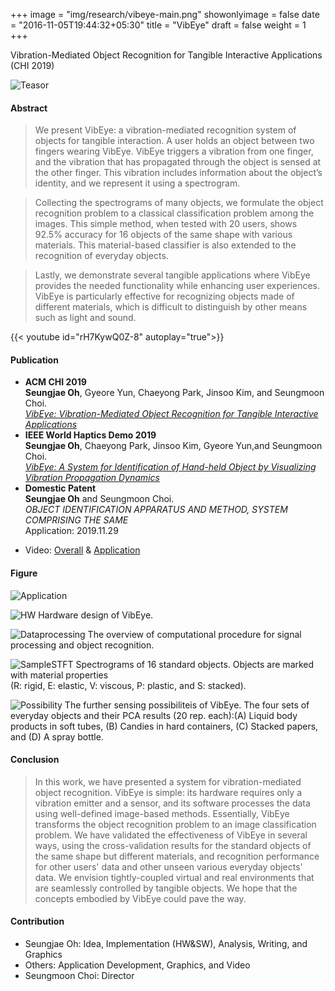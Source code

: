 +++
image = "img/research/vibeye-main.png"
showonlyimage = false
date = "2016-11-05T19:44:32+05:30"
title = "VibEye"
draft = false
weight = 1
+++

Vibration-Mediated Object Recognition for Tangible Interactive Applications<br>(CHI 2019)
<!--more-->

![Teasor][1]

#### Abstract
> We present VibEye: a vibration-mediated recognition system of objects for tangible interaction. A user holds an object between two fingers wearing VibEye. VibEye triggers a vibration from one finger, and the vibration that has propagated through the object is sensed at the other finger. This vibration includes information about the object’s identity, and we represent it using a spectrogram. 

> Collecting the spectrograms of many objects, we formulate the object recognition problem to a classical classification problem among the images. This simple method, when tested with 20 users, shows 92.5% accuracy for 16 objects of the same shape with various materials. This material-based classifier is also extended to the recognition of everyday objects. 

> Lastly, we demonstrate several tangible applications where VibEye provides the needed functionality while enhancing user experiences. VibEye is particularly effective for recognizing objects made of different materials, which is difficult to distinguish by other means such as light and sound.

<!-- {{< youtube id="zgzgOyxWXD8" autoplay="true">}} -->
{{< youtube id="rH7KywQ0Z-8" autoplay="true">}}

#### Publication
* **ACM CHI 2019**<br>**Seungjae Oh**, Gyeore Yun, Chaeyong Park, Jinsoo Kim, and Seungmoon Choi.<br>*[VibEye: Vibration-Mediated Object Recognition for Tangible Interactive Applications](https://doi.org/10.1145/3290605.3300906)*
* **IEEE World Haptics Demo 2019**<br>**Seungjae Oh**, Chaeyong Park, Jinsoo Kim, Gyeore Yun,and Seungmoon Choi.<br>*[VibEye: A System for Identification of Hand-held Object by Visualizing Vibration Propagation Dynamics](https://youtu.be/UFgp7A1IK7o?t=53)*
* **Domestic Patent**<br>**Seungjae Oh** and Seungmoon Choi. <br>*OBJECT IDENTIFICATION APPARATUS AND METHOD, SYSTEM COMPRISING THE SAME* <br>Application: 2019.11.29
<!-- * Link: [Full Paper](https://doi.org/10.1145/3290605.3300906) -->
* Video: [Overall](https://www.youtube.com/watch?v=yOi4Mv8VzTA) & [Application](https://www.youtube.com/watch?v=zgzgOyxWXD8&feature=youtu.be)

#### Figure
![Application][3]

![HW][4]
Hardware design of VibEye.

![Dataprocessing][2]
The overview of computational procedure for signal processing and object recognition.

![SampleSTFT][6]
Spectrograms of 16 standard objects. Objects are marked with material properties<br>(R: rigid, E: elastic, V: viscous, P: plastic, and S: stacked). 

![Possibility][5]
The further sensing possibiliteis of VibEye. The four sets of everyday objects and their PCA results (20 rep. each):(A) Liquid body products in soft tubes, (B) Candies in hard containers, (C) Stacked papers, and (D) A spray bottle.

#### Conclusion
>	In this work, we have presented a system for vibration-mediated object recognition. VibEye is simple: its hardware requires only a vibration emitter and a sensor, and its software processes the data using well-defined image-based methods. Essentially, VibEye transforms the object recognition problem to an image classification problem. We have validated the effectiveness of VibEye in several ways, using the cross-validation results for the standard objects of the same shape but different materials, and recognition performance for other users' data and other unseen various everyday objects' data. We envision tightly-coupled virtual and real environments that are seamlessly controlled by tangible objects. We hope that the concepts embodied by VibEye could pave the way.

#### Contribution
* Seungjae Oh: Idea, Implementation (HW&SW), Analysis, Writing, and Graphics
* Others: Application Development, Graphics, and Video 
* Seungmoon Choi: Director

[1]: /img/research/vibeye-teaser.png
[2]: /img/research/vibeye-dataprocessing.png
[3]: /img/research/vibeye-app.png
[4]: /img/research/vibeye-hw.png
[5]: /img/research/vibeye-possibility.png
[6]: /img/research/vibeye-stft.png